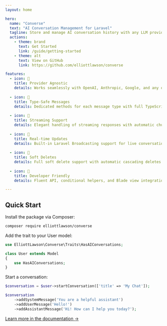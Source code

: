 ```yaml
---
layout: home

hero:
  name: "Converse"
  text: "AI Conversation Management for Laravel"
  tagline: Store and manage AI conversation history with any LLM provider. Built for real-world applications.
  actions:
    - theme: brand
      text: Get Started
      link: /guide/getting-started
    - theme: alt
      text: View on GitHub
      link: https://github.com/elliottlawson/converse

features:
  - icon: 🔌
    title: Provider Agnostic
    details: Works seamlessly with OpenAI, Anthropic, Google, and any other AI provider
    
  - icon: 💬
    title: Type-Safe Messages
    details: Dedicated methods for each message type with full TypeScript support
    
  - icon: 🌊
    title: Streaming Support
    details: Elegant handling of streaming responses with automatic chunk storage
    
  - icon: 📡
    title: Real-time Updates
    details: Built-in Laravel Broadcasting support for live conversation updates
    
  - icon: 🔐
    title: Soft Deletes
    details: Full soft delete support with automatic cascading deletes
    
  - icon: 🎯
    title: Developer Friendly
    details: Fluent API, conditional helpers, and Blade view integration

---
```


## Quick Start

Install the package via Composer:

```bash
composer require elliottlawson/converse
```

Add the trait to your User model:

```php
use ElliottLawson\Converse\Traits\HasAIConversations;

class User extends Model
{
    use HasAIConversations;
}
```

Start a conversation:

```php
$conversation = $user->startConversation(['title' => 'My Chat']);

$conversation
    ->addSystemMessage('You are a helpful assistant')
    ->addUserMessage('Hello!')
    ->addAssistantMessage('Hi! How can I help you today?');
```

[Learn more in the documentation →](/guide/getting-started) 
